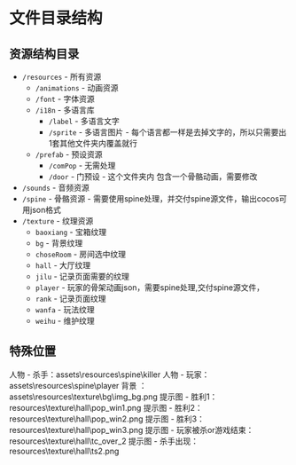 # 文件目录结构

## 资源结构目录
- `/resources` - 所有资源
  - `/animations` - 动画资源 
  - `/font` - 字体资源
  - `/i18n` - 多语言库
  	- `/label` - 多语言文字
  	- `/sprite` - 多语言图片 - 每个语言都一样是去掉文字的，所以只需要出1套其他文件夹内覆盖就行
  - `/prefab` - 预设资源 
  	- `/comPop` - 无需处理
  	- `/door` - 门预设 - 这个文件夹内 包含一个骨骼动画，需要修改
 - `/sounds` - 音频资源 
 - `/spine` - 骨骼资源 - 需要使用spine处理，并交付spine源文件，输出cocos可用json格式
 - `/texture` - 纹理资源 
   - `baoxiang` - 宝箱纹理
   - `bg` - 背景纹理
   - `choseRoom` - 房间选中纹理
   - `hall` - 大厅纹理
   - `jilu` - 记录页面需要的纹理
   - `player` - 玩家的骨架动画json，需要spine处理,交付spine源文件，
   - `rank` - 记录页面纹理
   - `wanfa` - 玩法纹理
   - `weihu` - 维护纹理
  
   
## 特殊位置
人物 - 杀手：assets\resources\spine\killer
人物 - 玩家：assets\resources\spine\player
背景 ：assets\resources\texture\bg\img_bg.png
提示图 - 胜利1：resources\texture\hall\pop_win1.png
提示图 - 胜利2：resources\texture\hall\pop_win2.png
提示图 - 胜利3：resources\texture\hall\pop_win3.png
提示图 - 玩家被杀or游戏结束： resources\texture\hall\tc_over_2
提示图 - 杀手出现： resources\texture\hall\ts2.png

